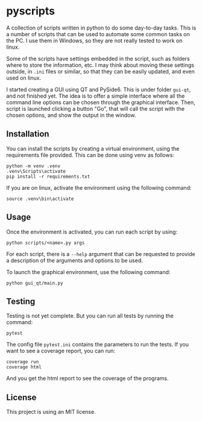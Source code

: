 # pyscripts
A collection of scripts written in python to do some day-to-day tasks. This is a number of scripts that can be used to automate some common tasks on the PC. I use them in Windows, so they are not really tested to work on linux. 

Some of the scripts have settings embedded in the script, such as folders where to store the information, etc. I may think about moving these settings outside, in `.ini` files or similar, so that they can be easily updated, and even used on linux.

I started creating a GUI using QT and PySide6. This is under folder `gui-qt`, and not finished yet. The idea is to offer a simple interface where all the command line options can be chosen through the graphical interface. Then, script is launched clicking a button "Go", that will call the script with the chosen options, and show the output in the window.

## Installation

You can install the scripts by creating a virtual environment, using the requirements file provided. This can be done using venv as follows:

```
python -m venv .venv 
.venv\Scripts\activate
pip install -r requirements.txt
```

If you are on linux, activate the environment using the following command:

```
source .venv\bin\activate 
```

## Usage

Once the environment is activated, you can run each script by using:

```
python scripts/<name>.py args
```

For each script, there is a `--help` argument that can be requested to provide a description of the arguments and options to be used.

To launch the graphical environment, use the following command:

```
python gui_qt/main.py
```

## Testing

Testing is not yet complete. But you can run all tests by running the command:

```
pytest
```

The config file `pytest.ini` contains the parameters to run the tests. If you want to see a coverage report, you can run:

```
coverage run
coverage html
```

And you get the html report to see the coverage of the programs.


## License

This project is using an MIT license.